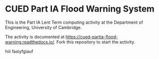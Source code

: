 # CUED Part IA Flood Warning System

This is the Part IA Lent Term computing activity at the Department of
Engineering, University of Cambridge.

The activity is documented at
https://cued-partia-flood-warning.readthedocs.io/. Fork this repository
to start the activity.

hiii
fasiyfgiauf